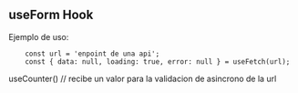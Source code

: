 ## useForm Hook

Ejemplo de uso: 
```
    const url = 'enpoint de una api';
    const { data: null, loading: true, error: null } = useFetch(url);
```

useCounter() // recibe un valor para la validacion de asincrono de la url